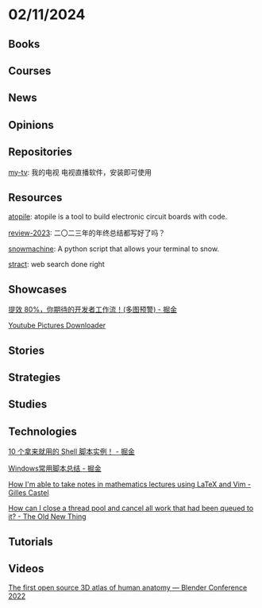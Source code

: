 # 02/11/2024

## Books

## Courses

## News

## Opinions

## Repositories
[my-tv](https://github.com/lizongying/my-tv): 我的电视 电视直播软件，安装即可使用

## Resources
[atopile](https://github.com/atopile/atopile): atopile is a tool to build electronic circuit boards with code.

[review-2023](https://github.com/saveweb/review-2023): 二〇二三年的年终总结都写好了吗？

[snowmachine](https://github.com/sontek/snowmachine): A python script that allows your terminal to snow.

[stract](https://github.com/StractOrg/stract): web search done right

## Showcases
[提效 80%，你期待的开发者工作流！(多图预警) - 掘金](https://juejin.cn/post/7199542948308435001)

[Youtube Pictures Downloader](https://www.ytpics.com/)

## Stories

## Strategies

## Studies

## Technologies
[10 个拿来就用的 Shell 脚本实例！ - 掘金](https://juejin.cn/post/7300592516758831155)

[Windows常用脚本总结 - 掘金](https://juejin.cn/post/7260457485478723584)

[How I'm able to take notes in mathematics lectures using LaTeX and Vim - Gilles Castel](https://castel.dev/post/lecture-notes-1/)

[How can I close a thread pool and cancel all work that had been queued to it? - The Old New Thing](https://devblogs.microsoft.com/oldnewthing/20240205-00/?p=109360)

## Tutorials

## Videos
[The first open source 3D atlas of human anatomy — Blender Conference 2022](https://conference.blender.org/2022/presentations/1365/)
